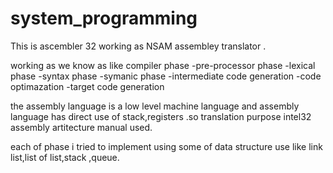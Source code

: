 # system_programming

This is ascembler 32 working as NSAM assembley translator .

working as we know as like compiler phase
  -pre-processor phase
  -lexical phase
  -syntax phase
  -symanic phase
  -intermediate code generation
  -code optimazation
  -target code generation
  
  the assembly language is a low level machine language and assembly language has direct use of stack,registers .so translation purpose intel32 assembly
  artitecture manual used.
  
  each of phase i tried to implement using some of data structure use like link list,list of list,stack ,queue.

